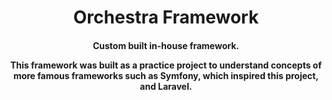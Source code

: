 <h1 align="center">
 Orchestra Framework
</h1>

<h4 align="center">
 Custom built in-house framework. 
</4>

This framework was built as a practice project to understand concepts of more famous frameworks such as Symfony, which inspired this project, and Laravel.

